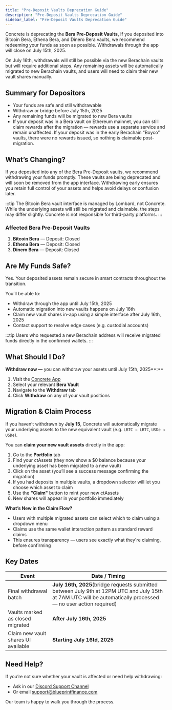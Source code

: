 ```yaml
---
title: "Pre-Deposit Vaults Deprecation Guide"
description: "Pre-Deposit Vaults Deprecation Guide"
sidebar_label: "Pre-Deposit Vaults Deprecation Guide"
---
```


Concrete is deprecating the **Bera Pre-Deposit Vaults,** If you deposited into Bitcoin Bera, Ethena Bera, and Dinero Bera vaults, we recommend redeeming your funds as soon as possible. Withdrawals through the app will close on July 15th, 2025.

On July 16th, withdrawals will still be possible via the new Berachain vaults but will require additional steps. Any remaining assets will be automatically migrated to new Berachain vaults, and users will need to claim their new vault shares manually.

## Summary for Depositors

- Your funds are safe and still withdrawable
- Withdraw or bridge before July 15th, 2025
- Any remaining funds will be migrated to new Bera vaults
- If your deposit was in a Bera vault on Ethereum mainnet, you can still claim rewards after the migration — rewards use a separate service and remain unaffected. If your deposit was in the early Berachain “Boyco” vaults, there were no rewards issued, so nothing is claimable post-migration.

## What’s Changing?

If you deposited into any of the Bera Pre-Deposit vaults, we recommend withdrawing your funds promptly. These vaults are being deprecated and will soon be removed from the app interface. Withdrawing early ensures you retain full control of your assets and helps avoid delays or confusion later.


:::tip
The Bitcoin Bera vault interface is managed by Lombard, not Concrete. While the underlying assets will still be migrated and claimable, the steps may differ slightly. Concrete is not responsible for third-party platforms.
:::

### Affected Bera Pre-Deposit Vaults

1. **Bitcoin Bera** — Deposit: Closed
2. **Ethena Bera** — Deposit: Closed
3. **Dinero Bera** — Deposit: Closed

## Are My Funds Safe?

Yes. Your deposited assets remain secure in smart contracts throughout the transition.

You’ll be able to:

- Withdraw through the app until July 15th, 2025
- Automatic migration into new vaults happens on July 16th
- Claim new vault shares in-app using a simple interface after July 16th, 2025
- Contact support to resolve edge cases (e.g. custodial accounts)

:::tip
Users who requested a new Berachain address will receive migrated funds directly in the confirmed wallets.
:::

## What Should I Do?

**Withdraw now —** you can withdraw your assets until July 15th, 2025**:**

1. Visit the [Concrete App](https://app.concrete.xyz/)
2. Select your relevant **Bera Vault**
3. Navigate to the **Withdraw** tab
4. Click **Withdraw** on any of your vault positions

## Migration & Claim Process

If you haven’t withdrawn by **July 15**, Concrete will automatically migrate your underlying assets to the new equivalent vault (e.g. `LBTC → LBTC`, `USDe → USDe`).

You can **claim your new vault assets** directly in the app:

1. Go to the **Portfolio** tab
2. Find your ctAssets (they now show a $0 balance because your underlying asset has been migrated to a new vault)
3. Click on the asset (you’ll see a success message confirming the migration)
4. If you had deposits in multiple vaults, a dropdown selector will let you choose which asset to claim
5. Use the **"Claim"** button to mint your new ctAssets
6. New shares will appear in your portfolio immediately

**What’s New in the Claim Flow?**

- Users with multiple migrated assets can select which to claim using a dropdown menu
- Claims use the same wallet interaction pattern as standard reward claims
- This ensures transparency — users see exactly what they're claiming, before confirming

## Key Dates

| **Event** | **Date / Timing** |
| --- | --- |
| Final withdrawal batch | **July 16th, 2025**(bridge requests submitted between July 9th at 12PM UTC and July 15th at 7AM UTC will be automatically processed — no user action required) |
| Vaults marked as closed migrated | **After July 16th, 2025** |
| Claim new vault shares UI available | **Starting July 16td, 2025** |


## Need Help?

If you’re not sure whether your vault is affected or need help withdrawing:

- Ask in our [Discord Support Channel](https://discord.gg/concretexyz)
- Or email [support@blueprintfinance.com](mailto:support@blueprintfinance.com)

Our team is happy to walk you through the process.
